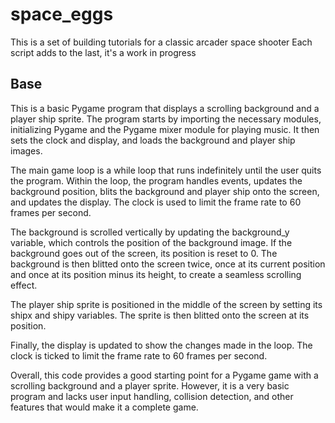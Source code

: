 # space_eggs
This is a set of building tutorials for a classic arcader space shooter
Each script adds to the last, it's a work in progress



## Base
This is a basic Pygame program that displays a scrolling background and a player ship sprite. The program starts by importing the necessary modules, initializing Pygame and the Pygame mixer module for playing music. It then sets the clock and display, and loads the background and player ship images.

The main game loop is a while loop that runs indefinitely until the user quits the program. Within the loop, the program handles events, updates the background position, blits the background and player ship onto the screen, and updates the display. The clock is used to limit the frame rate to 60 frames per second.

The background is scrolled vertically by updating the background_y variable, which controls the position of the background image. If the background goes out of the screen, its position is reset to 0. The background is then blitted onto the screen twice, once at its current position and once at its position minus its height, to create a seamless scrolling effect.

The player ship sprite is positioned in the middle of the screen by setting its shipx and shipy variables. The sprite is then blitted onto the screen at its position.

Finally, the display is updated to show the changes made in the loop. The clock is ticked to limit the frame rate to 60 frames per second.

Overall, this code provides a good starting point for a Pygame game with a scrolling background and a player sprite. However, it is a very basic program and lacks user input handling, collision detection, and other features that would make it a complete game.
